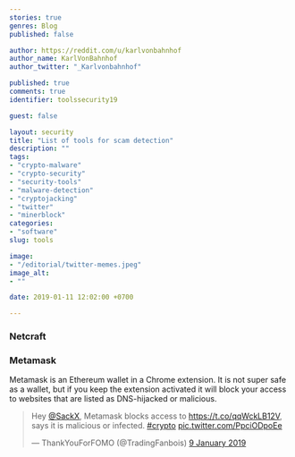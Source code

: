 ```yaml
---
stories: true
genres: Blog
published: false

author: https://reddit.com/u/karlvonbahnhof
author_name: KarlVonBahnhof
author_twitter: "_Karlvonbahnhof"

published: true
comments: true
identifier: toolssecurity19

guest: false

layout: security
title: "List of tools for scam detection"
description: ""
tags:
- "crypto-malware"
- "crypto-security"
- "security-tools"
- "malware-detection"
- "cryptojacking"
- "twitter"
- "minerblock"
categories:
- "software"
slug: tools

image:
- "/editorial/twitter-memes.jpeg"
image_alt:
- ""

date: 2019-01-11 12:02:00 +0700

---
```


### Netcraft



### Metamask

Metamask is an Ethereum wallet in a Chrome extension. It is not super safe as a wallet, but if you keep the extension activated it will block your access to websites that are listed as DNS-hijacked or malicious.

<blockquote class="twitter-tweet" data-lang="en-gb"><p lang="en" dir="ltr">Hey <a href="https://twitter.com/SackX?ref_src=twsrc%5Etfw">@SackX</a>, Metamask blocks access to <a href="https://t.co/qqWckLB12V">https://t.co/qqWckLB12V</a>, says it is malicious or infected. <a href="https://twitter.com/hashtag/crypto?src=hash&amp;ref_src=twsrc%5Etfw">#crypto</a> <a href="https://t.co/PpciODpoEe">pic.twitter.com/PpciODpoEe</a></p>&mdash; ThankYouForFOMO (@TradingFanbois) <a href="https://twitter.com/TradingFanbois/status/1082888794947215361?ref_src=twsrc%5Etfw">9 January 2019</a></blockquote>
<script async src="https://platform.twitter.com/widgets.js" charset="utf-8"></script>
